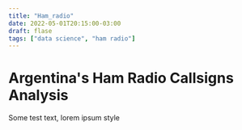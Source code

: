 ```yaml
---
title: "Ham_radio"
date: 2022-05-01T20:15:00-03:00
draft: flase
tags: ["data science", "ham radio"]
---
```

# Argentina's Ham Radio Callsigns Analysis

Some test text, lorem ipsum style
